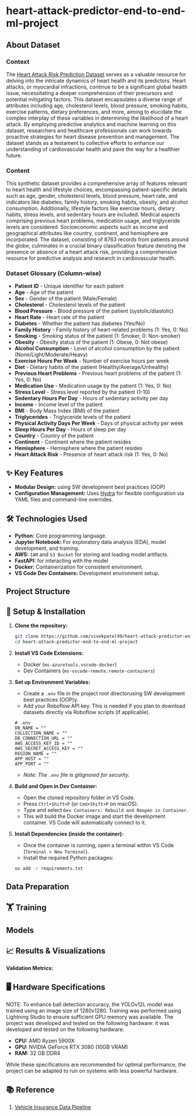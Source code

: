 # heart-attack-predictor-end-to-end-ml-project

## About Dataset

### Context

The [Heart Attack Risk Prediction Dataset](https://www.kaggle.com/datasets/iamsouravbanerjee/heart-attack-prediction-dataset/data) serves as a valuable resource for delving into the intricate dynamics of heart health and its predictors. Heart attacks, or myocardial infractions, continue to be a significant global health issue, necessitating a deeper comprehension of their precursors and potential mitigating factors. This dataset encapsulates a diverse range of attributes including age, cholesterol levels, blood pressure, smoking habits, exercise patterns, dietary preferences, and more, aiming to elucidate the complex interplay of these variables in determining the likelihood of a heart attack. By employing predictive analytics and machine learning on this dataset, researchers and healthcare professionals can work towards proactive strategies for heart disease prevention and management. The dataset stands as a testament to collective efforts to enhance our understanding of cardiovascular health and pave the way for a healthier future.

### Content

This synthetic dataset provides a comprehensive array of features relevant to heart health and lifestyle choices, encompassing patient-specific details such as age, gender, cholesterol levels, blood pressure, heart rate, and indicators like diabetes, family history, smoking habits, obesity, and alcohol consumption. Additionally, lifestyle factors like exercise hours, dietary habits, stress levels, and sedentary hours are included. Medical aspects comprising previous heart problems, medication usage, and triglyceride levels are considered. Socioeconomic aspects such as income and geographical attributes like country, continent, and hemisphere are incorporated. The dataset, consisting of 8763 records from patients around the globe, culminates in a crucial binary classification feature denoting the presence or absence of a heart attack risk, providing a comprehensive resource for predictive analysis and research in cardiovascular health.

### Dataset Glossary (Column-wise)

- **Patient ID** - Unique identifier for each patient
- **Age** - Age of the patient
- **Sex** - Gender of the patient (Male/Female)
- **Cholesterol** - Cholesterol levels of the patient
- **Blood Pressure** - Blood pressure of the patient (systolic/diastolic)
- **Heart Rate** - Heart rate of the patient
- **Diabetes** - Whether the patient has diabetes (Yes/No)
- **Family History** - Family history of heart-related problems (1: Yes, 0: No)
- **Smoking** - Smoking status of the patient (1: Smoker, 0: Non-smoker)
- **Obesity** - Obesity status of the patient (1: Obese, 0: Not obese)
- **Alcohol Consumption** - Level of alcohol consumption by the patient (None/Light/Moderate/Heavy)
- **Exercise Hours Per Week** - Number of exercise hours per week
- **Diet** - Dietary habits of the patient (Healthy/Average/Unhealthy)
- **Previous Heart Problems** - Previous heart problems of the patient (1: Yes, 0: No)
- **Medication Use** - Medication usage by the patient (1: Yes, 0: No)
- **Stress Level** - Stress level reported by the patient (1-10)
- **Sedentary Hours Per Day** - Hours of sedentary activity per day
- **Income** - Income level of the patient
- **BMI** - Body Mass Index (BMI) of the patient
- **Triglycerides** - Triglyceride levels of the patient
- **Physical Activity Days Per Week** - Days of physical activity per week
- **Sleep Hours Per Day** - Hours of sleep per day
- **Country** - Country of the patient
- **Continent** - Continent where the patient resides
- **Hemisphere** - Hemisphere where the patient resides
- **Heart Attack Risk** - Presence of heart attack risk (1: Yes, 0: No)

## ✨ Key Features

- **Modular Design:** using SW development best practices (OOP)
- **Configuration Management:** Uses [Hydra](https://hydra.cc/docs/intro/) for flexible configuration via YAML files and command-line overrides.

## 🛠️ Technologies Used

- **Python:** Core programming language.
- **Jupyter Notebook:** For exploratory data analysis (EDA), model development, and training.
- **AWS:** `IAM` and `S3 Bucket` for storing and loading model artifacts.
- **FastAPI:** for interacting with the model
- **Docker:** Containerization for consistent environment.
- **VS Code Dev Containers:** Development environment setup.

## Project Structure

## 🔧 Setup & Installation

1. **Clone the repository:**

   ```bash
   git clone https://github.com/vivekpatel99/heart-attack-predictor-end-to-end-ml-project.git
   cd heart-attack-predictor-end-to-end-ml-project
   ```

2. **Install VS Code Extensions:**

   - Docker (`ms-azuretools.vscode-docker`)
   - Dev Containers (`ms-vscode-remote.remote-containers`)

3. **Set up Environment Variables:**

   - Create a `.env` file in the project root directorusing SW development best practices (OOP)y.
   - Add your Roboflow API key. This is needed if you plan to download datasets directly via Roboflow scripts (if applicable).

   ```dotenv
   # .env
   DB_NAME = ""
   COLLECTION_NAME = ""
   DB_CONNECTION_URL = ""
   AWS_ACCESS_KEY_ID = ""
   AWS_SECRET_ACCESS_KEY = ""
   REGION_NAME = ""
   APP_HOST = ""
   APP_PORT = ""
   ```

   - *Note: The `.env` file is gitignored for security.*

4. **Build and Open in Dev Container:**

   - Open the cloned repository folder in VS Code.
   - Press `Ctrl+Shift+P` (or `Cmd+Shift+P` on macOS).
   - Type and select `Dev Containers: Rebuild and Reopen in Container`.
   - This will build the Docker image and start the development container. VS Code will automatically connect to it.

5. **Install Dependencies (inside the container):**

   - Once the container is running, open a terminal within VS Code (`Terminal > New Terminal`).
   - Install the required Python packages:

   ```bash
   uv add -r requirements.txt
   ```

## Data Preparation

## 🏋️ Training

## Models

## 📈 Results & Visualizations

**Validation Metrics:**

## 🖥️ Hardware Specifications

NOTE: To enhance ball detection accuracy, the YOLOv12L model was trained using an image size of 1280x1280. Training was performed using Lightning Studio to ensure sufficient GPU memory was available. The project was developed and tested on the following hardware:
it was developed and tested on the following hardware:

- **CPU:** AMD Ryzen 5900X
- **GPU:** NVIDIA GeForce RTX 3080 (10GB VRAM)
- **RAM:** 32 GB DDR4

While these specifications are recommended for optimal performance, the project can be adapted to run on systems with less powerful hardware.

## 📚 Reference

1. [Vehicle Insurance Data Pipeline](https://github.com/vikashishere/YT-MLops-Proj1/tree/main)
